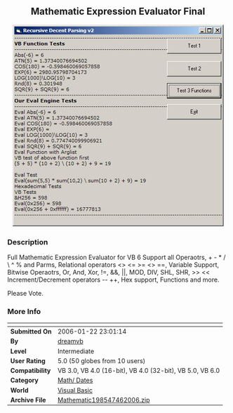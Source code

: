 ﻿<div align="center">

## Mathematic Expression Evaluator Final

<img src="PIC2006461133442194.jpg">
</div>

### Description

Full Mathematic Expression Evaluator for VB 6 Support all Operaotrs, + - * / \ ^ % and Parms, Relational operators &lt;&gt; &lt;= &gt;= &lt;&gt; ==, Variable Support, Bitwise Operaotrs, Or, And, Xor, !=, &&, ||, MOD, DIV, SHL, SHR, &gt;&gt; &lt;&lt; Increment/Decrement operators -- ++, Hex support, Functions and more.

Please Vote.
 
### More Info
 


<span>             |<span>
---                |---
**Submitted On**   |2006-01-22 23:01:14
**By**             |[dreamvb](https://github.com/Planet-Source-Code/PSCIndex/blob/master/ByAuthor/dreamvb.md)
**Level**          |Intermediate
**User Rating**    |5.0 (50 globes from 10 users)
**Compatibility**  |VB 3\.0, VB 4\.0 \(16\-bit\), VB 4\.0 \(32\-bit\), VB 5\.0, VB 6\.0
**Category**       |[Math/ Dates](https://github.com/Planet-Source-Code/PSCIndex/blob/master/ByCategory/math-dates__1-37.md)
**World**          |[Visual Basic](https://github.com/Planet-Source-Code/PSCIndex/blob/master/ByWorld/visual-basic.md)
**Archive File**   |[Mathematic198547462006\.zip](https://github.com/Planet-Source-Code/dreamvb-mathematic-expression-evaluator-final__1-64933/archive/master.zip)








